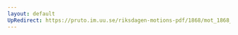 ```yaml
---
layout: default
UpRedirect: https://pruto.im.uu.se/riksdagen-motions-pdf/1868/mot_1868__ak__94/mot_1868__ak__94-002.pdf
---
```

